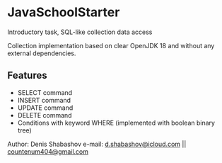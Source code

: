 # JavaSchoolStarter
Introductory task, SQL-like collection data access

Collection implementation based on clear OpenJDK 18 and without any external dependencies.

## Features

- SELECT command
- INSERT command
- UPDATE command
- DELETE command
- Conditions with keyword WHERE (implemented with boolean binary tree)

Author: Denis Shabashov
e-mail: d.shabashov@icloud.com || countenum404@gmail.com

